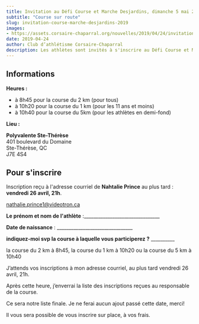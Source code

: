 ```yaml
---
title: Invitation au Défi Course et Marche Desjardins, dimanche 5 mai 2019
subtitle: "Course sur route"
slug: invitation-course-marche-desjardins-2019
images:
- https://assets.corsaire-chaparral.org/nouvelles/2019/04/24/invitation-course-marche-desjardins-2019/couverture.jpg
date: 2019-04-24
author: Club d’athlétisme Corsaire-Chaparral
description: Les athlètes sont invités à s'inscrire au Défi Course et Marche Desjardins, qui aura lieu le dimanche 5 mai 2019 à Sainte-Thérèse.
---
```


## Informations

**Heures :**

- à 8h45 pour la course du 2 km (pour tous)
- à 10h20 pour la course du 1 km  (pour les 11 ans et moins)
- à 10h40 pour la course du 5km (pour les athlètes en demi-fond)

**Lieu :**

**Polyvalente Ste-Thérèse**  
401 boulevard du Domaine  
Ste-Thérèse, QC  
J7E 4S4


## Pour s'inscrire

Inscription reçu à l'adresse courriel de **Nahtalie Prince** au plus tard : **vendredi 26 avril, 21h**.

[nathalie.prince1@videotron.ca](mailto:nathalie.prince1@videotron.ca)

**Le prénom et nom de l'athlète** :________________________________

**Date de naissance** : ________________________________

**indiquez-moi svp la course à laquelle vous participerez ?** __________

la course du 2 km à 8h45, la course du 1 km à 10h20 ou la course du 5 km à 10h40

J’attends vos inscriptions à mon adresse courriel, au plus tard vendredi 26 avril, 21h.

Après cette heure, j’enverrai la liste des inscriptions reçues au responsable de la course.

Ce sera notre liste finale. Je ne ferai aucun ajout passé cette date, merci!

Il vous sera possible de vous inscrire sur place, à vos frais.
